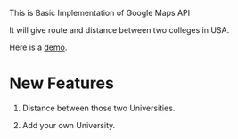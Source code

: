 This is Basic Implementation of Google Maps API

It will give route and distance between two colleges in USA.

Here is a [demo](https://rawgit.com/jaympatel1893/TwoUSAColleges/master/RWDDandDist.html).

New Features
=============

1. Distance between those two Universities.

2. Add your own University.
